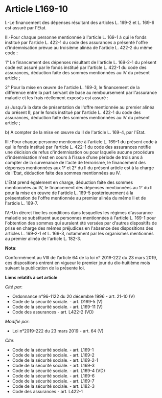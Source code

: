 # Article L169-10

I.-Le financement des dépenses résultant des articles L. 169-2 et L. 169-6 est assuré par l'Etat.

II.-Pour chaque personne mentionnée à l'article L. 169-1 à qui le fonds institué par l'article L. 422-1 du code des
assurances a présenté l'offre d'indemnisation prévue au troisième alinéa de l'article L. 422-2 du même code :

1° Le financement des dépenses résultant de l'article L. 169-2-1 du présent code est assuré par le fonds institué par
l'article L. 422-1 du code des assurances, déduction faite des sommes mentionnées au IV du présent article ;

2° Pour la mise en œuvre de l'article L. 169-3, le financement de la différence entre la part servant de base au
remboursement par l'assurance maladie et les frais réellement exposés est assuré :

a) Jusqu'à la date de présentation de l'offre mentionnée au premier alinéa du présent II, par le fonds institué par l'article
L. 422-1 du code des assurances, déduction faite des sommes mentionnées au IV du présent article ;

b) A compter de la mise en œuvre du II de l'article L. 169-4, par l'Etat.

III.-Pour chaque personne mentionnée à l'article L. 169-1 du présent code à qui le fonds institué par l'article L. 422-1 du
code des assurances notifie une décision de refus d'indemnisation ou pour laquelle aucune procédure d'indemnisation n'est en
cours à l'issue d'une période de trois ans à compter de la survenance de l'acte de terrorisme, le financement des dépenses
mentionnées aux 1° et 2° du II du présent article est à la charge de l'Etat, déduction faite des sommes mentionnées au IV.

L'Etat prend également en charge, déduction faite des sommes mentionnées au IV, le financement des dépenses mentionnées au 1°
du II pour la mise en œuvre de l'article L. 169-5 postérieurement à la présentation de l'offre mentionnée au premier alinéa
du même II et de l'article L. 169-7.

IV.-Un décret fixe les conditions dans lesquelles les régimes d'assurance maladie se substituent aux personnes mentionnées à
l'article L. 169-1 pour l'obtention des sommes qui auraient été versées par d'autres dispositifs de prise en charge des mêmes
préjudices en l'absence des dispositions des articles L. 169-2-1 et L. 169-3, notamment par les organismes mentionnés au
premier alinéa de l'article L. 182-3.

**Nota:**

Conformément au VIII de l’article 64 de la loi n° 2019-222 du 23 mars 2019, ces dispositions entrent en vigueur le premier
jour du dix-huitième mois suivant la publication de la présente loi.

**Liens relatifs à cet article**

_Cité par_:

  - Ordonnance n°96-1122 du 20 décembre 1996 - art. 21-10 (V)
  - Code de la sécurité sociale. - art. D169-5 (V)
  - Code de la sécurité sociale. - art. L169-11 (V)
  - Code des assurances - art. L422-2 (VD)

_Modifié par_:

  - Loi n°2019-222 du 23 mars 2019 - art. 64 (V)

_Cite_:

  - Code de la sécurité sociale. - art. L169-1
  - Code de la sécurité sociale. - art. L169-2
  - Code de la sécurité sociale. - art. L169-2-1
  - Code de la sécurité sociale. - art. L169-3
  - Code de la sécurité sociale. - art. L169-4 (VD)
  - Code de la sécurité sociale. - art. L169-6
  - Code de la sécurité sociale. - art. L169-7
  - Code de la sécurité sociale. - art. L182-3
  - Code des assurances - art. L422-1
